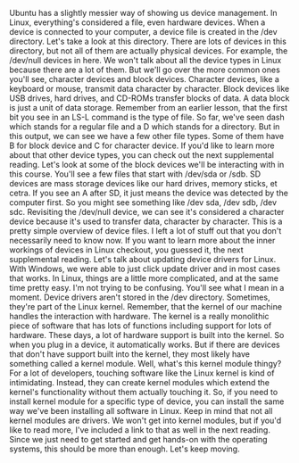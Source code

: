 Ubuntu has a slightly messier way of showing us device management. In Linux,
everything's considered a file, even hardware devices. When a device is
connected to your computer, a device file is created in the /dev directory.
Let's take a look at this directory. There are lots of devices in this
directory, but not all of them are actually physical devices. For example, the
/dev/null devices in here. We won't talk about all the device types in Linux
because there are a lot of them. But we'll go over the more common ones you'll
see, character devices and block devices. Character devices, like a keyboard or
mouse, transmit data character by character. Block devices like USB drives, hard
drives, and CD-ROMs transfer blocks of data. A data block is just a unit of data
storage. Remember from an earlier lesson, that the first bit you see in an LS-L
command is the type of file. So far, we've seen dash which stands for a regular
file and a D which stands for a directory. But in this output, we can see we
have a few other file types. Some of them have B for block device and C for
character device. If you'd like to learn more about that other device types, you
can check out the next supplemental reading. Let's look at some of the block
devices we'll be interacting with in this course. You'll see a few files that
start with /dev/sda or /sdb. SD devices are mass storage devices like our hard
drives, memory sticks, et cetra. If you see an A after SD, it just means the
device was detected by the computer first. So you might see something like /dev
sda, /dev sdb, /dev sdc. Revisiting the /dev/null device, we can see it's
considered a character device because it's used to transfer data, character by
character. This is a pretty simple overview of device files. I left a lot of
stuff out that you don't necessarily need to know now. If you want to learn more
about the inner workings of devices in Linux checkout, you guessed it, the next
supplemental reading. Let's talk about updating device drivers for Linux. With
Windows, we were able to just click update driver and in most cases that works.
In Linux, things are a little more complicated, and at the same time pretty
easy. I'm not trying to be confusing. You'll see what I mean in a moment. Device
drivers aren't stored in the /dev directory. Sometimes, they're part of the
Linux kernel. Remember, that the kernel of our machine handles the interaction
with hardware. The kernel is a really monolithic piece of software that has lots
of functions including support for lots of hardware. These days, a lot of
hardware support is built into the kernel. So when you plug in a device, it
automatically works. But if there are devices that don't have support built into
the kernel, they most likely have something called a kernel module. Well, what's
this kernel module thingy? For a lot of developers, touching software like the
Linux kernel is kind of intimidating. Instead, they can create kernel modules
which extend the kernel's functionality without them actually touching it. So,
if you need to install kernel module for a specific type of device, you can
install the same way we've been installing all software in Linux. Keep in mind
that not all kernel modules are drivers. We won't get into kernel modules, but
if you'd like to read more, I've included a link to that as well in the next
reading. Since we just need to get started and get hands-on with the operating
systems, this should be more than enough. Let's keep moving.